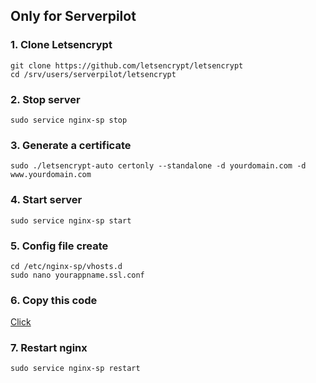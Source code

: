 ## Only for Serverpilot

### 1. Clone Letsencrypt

```
git clone https://github.com/letsencrypt/letsencrypt
cd /srv/users/serverpilot/letsencrypt
```

### 2. Stop server

``sudo service nginx-sp stop``

### 3. Generate a certificate

``sudo ./letsencrypt-auto certonly --standalone -d yourdomain.com -d www.yourdomain.com``

### 4. Start server

``sudo service nginx-sp start``

### 5. Config file create

```
cd /etc/nginx-sp/vhosts.d
sudo nano yourappname.ssl.conf
```

### 6. Copy this code
<a href="#">Click</a>

### 7. Restart nginx

``sudo service nginx-sp restart``
